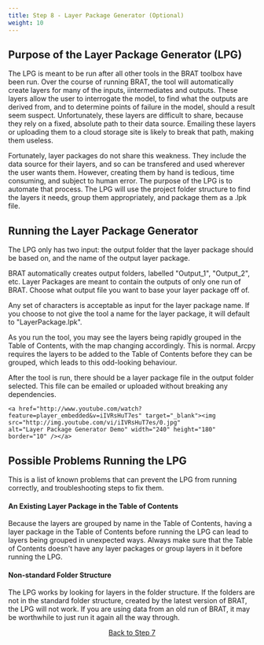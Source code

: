 ```yaml
---
title: Step 8 - Layer Package Generator (Optional)
weight: 10
---
```

## Purpose of the Layer Package Generator (LPG)

The LPG is meant to be run after all other tools in the BRAT toolbox have been run. Over the course of running BRAT, the tool will automatically create layers for many of the inputs, iintermediates and outputs. These layers allow the user to interrogate the model, to find what the outputs are derived from, and to determine points of failure in the model, should a result seem suspect. Unfortunately, these layers are difficult to share, because they rely on a fixed, absolute path to their data source. Emailing these layers or uploading them to a cloud storage site is likely to break that path, making them useless.

Fortunately, layer packages do not share this weakness. They include the data source for their layers, and so can be transfered and used wherever the user wants them. However, creating them by hand is tedious, time consuming, and subject to human error. The purpose of the LPG is to automate that process. The LPG will use the project folder structure to find the layers it needs, group them appropriately, and package them as a .lpk file.

## Running the Layer Package Generator

The LPG only has two input: the output folder that the layer package should be based on, and the name of the output layer package.

BRAT automatically creates output folders, labelled "Output_1", "Output_2", etc. Layer Packages are meant to contain the outputs of only one run of BRAT. Choose what output file you want to base your layer package off of.

Any set of characters is acceptable as input for the layer package name. If you choose to not give the tool a name for the layer package, it will default to "LayerPackage.lpk". 

As you run the tool, you may see the layers being rapidly grouped in the Table of Contents, with the map changing accordingly. This is normal. Arcpy requires the layers to be added to the Table of Contents before they can be grouped, which leads to this odd-looking behaviour.

After the tool is run, there should be a layer package file in the output folder selected. This file can be emailed or uploaded without breaking any dependencies.

```
<a href="http://www.youtube.com/watch?feature=player_embedded&v=iIVRsHuT7es" target="_blank"><img src="http://img.youtube.com/vi/iIVRsHuT7es/0.jpg" 
alt="Layer Package Generator Demo" width="240" height="180" border="10" /></a>
```

## Possible Problems Running the LPG

This is a list of known problems that can prevent the LPG from running correctly, and troubleshooting steps to fix them.

#### An Existing Layer Package in the Table of Contents
Because the layers are grouped by name in the Table of Contents, having a layer package in the Table of Contents before running the LPG can lead to layers being grouped in unexpected ways. Always make sure that the Table of Contents doesn't have any layer packages or group layers in it before running the LPG. 

#### Non-standard Folder Structure
The LPG works by looking for layers in the folder structure. If the folders are not in the standard folder structure, created by the latest version of BRAT, the LPG will not work. If you are using data from an old run of BRAT, it may be worthwhile to just run it again all the way through. 

<div align="center">
	<a class="hollow button" href="{{ site.baseurl }}/Documentation/Tutorials/StepByStep/7-SummaryReport"><i class="fa fa-arrow-circle-left"></i> Back to Step 7 </a>
</div>	